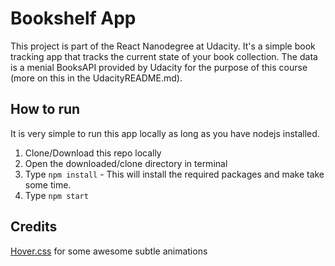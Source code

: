 # Bookshelf App
This project is part of the React Nanodegree at Udacity. It's a simple book tracking app that tracks the current state of your book collection. The data is a menial BooksAPI provided by Udacity for the purpose of this course (more on this in the UdacityREADME.md).

## How to run
It is very simple to run this app locally as long as you have nodejs installed.
1. Clone/Download this repo locally
2. Open the downloaded/clone directory in terminal
3. Type `npm install` - This will install the required packages and make take some time.
4. Type `npm start`

## Credits
[Hover.css](https://github.com/IanLunn/Hover) for some awesome subtle animations